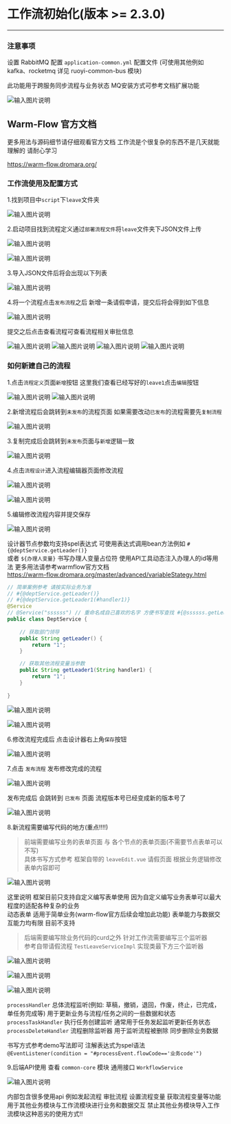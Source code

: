 # 工作流初始化(版本 >= 2.3.0)
- - -

### 注意事项

设置 RabbitMQ 配置 `application-common.yml` 配置文件 (可使用其他例如 kafka、rocketmq 详见 ruoyi-common-bus 模块)

此功能用于跨服务同步流程与业务状态 MQ安装方式可参考文档扩展功能

![输入图片说明](https://foruda.gitee.com/images/1718728432072816698/47eadbb1_1766278.png "屏幕截图")


## Warm-Flow 官方文档

更多用法与源码细节请仔细观看官方文档
工作流是个很复杂的东西不是几天就能理解的 请耐心学习

https://warm-flow.dromara.org/

### 工作流使用及配置方式

1.找到项目中`script`下`leave`文件夹

![输入图片说明](https://foruda.gitee.com/images/1737528580662433426/278d3b8c_1766278.png "屏幕截图")

2.启动项目找到流程定义通过`部署流程文件`将`leave`文件夹下JSON文件上传

![输入图片说明](https://foruda.gitee.com/images/1737528975450787044/2b48929f_1766278.png "屏幕截图")

![输入图片说明](https://foruda.gitee.com/images/1737528992596110640/881526bb_1766278.png "屏幕截图")

3.导入JSON文件后将会出现以下列表

![输入图片说明](https://foruda.gitee.com/images/1741684556837623157/cb8b3779_1766278.png "屏幕截图")

4.将一个流程点击`发布流程`之后 新增一条请假申请，提交后将会得到如下信息

![输入图片说明](https://foruda.gitee.com/images/1737529198433551084/1e961d02_1766278.png "屏幕截图")

提交之后点击查看流程可查看流程相关审批信息

![输入图片说明](https://foruda.gitee.com/images/1737529293185669649/1c30194d_1766278.png "屏幕截图")
![输入图片说明](https://foruda.gitee.com/images/1737529302856228733/052b6189_1766278.png "屏幕截图")
![输入图片说明](https://foruda.gitee.com/images/1737529316625150163/f3ecf909_1766278.png "屏幕截图")
![输入图片说明](https://foruda.gitee.com/images/1737529323678968166/c778330e_1766278.png "屏幕截图")

### 如何新建自己的流程

1.点击`流程定义`页面`新增`按钮 这里我们查看已经写好的`leave1`点击`编辑`按钮

![输入图片说明](https://foruda.gitee.com/images/1737529632287955095/4604eace_1766278.png "屏幕截图")
![输入图片说明](https://foruda.gitee.com/images/1737530721343551790/0d38ef60_1766278.png "屏幕截图")

2.新增流程后会跳转到`未发布`的流程页面 如果需要改动`已发布`的流程需要先`复制流程`

![输入图片说明](https://foruda.gitee.com/images/1737529730534307974/78d82138_1766278.png "屏幕截图")

3.复制完成后会跳转到`未发布`页面与`新增`逻辑一致

![输入图片说明](https://foruda.gitee.com/images/1737529771075624407/b5df401d_1766278.png "屏幕截图")

4.点击`流程设计`进入流程编辑器页面修改流程

![输入图片说明](https://foruda.gitee.com/images/1737529842608265974/1779f073_1766278.png "屏幕截图")

![输入图片说明](https://foruda.gitee.com/images/1737529929465786270/f1c3cacb_1766278.png "屏幕截图")

5.编辑修改流程内容并提交保存

![输入图片说明](https://foruda.gitee.com/images/1737530221135678481/832e3b1e_1766278.png "屏幕截图")

设计器节点参数均支持spel表达式 可使用表达式调用bean方法例如 `#{@deptService.getLeader()}` <br>
或者 `${办理人变量}` 书写办理人变量占位符 使用API工具动态注入办理人的id等用法 更多用法请参考warmflow官方文档<br>
https://warm-flow.dromara.org/master/advanced/variableStategy.html

```java
// 简单案例参考 请按实际业务为准
// #{@deptService.getLeader()}
// #{@deptService.getLeader1(#handler1)}
@Service
// @Service("ssssss") // 重命名成自己喜欢的名字 方便书写查找 #{@ssssss.getLeader()}
public class DeptService {
    
    // 获取部门领导
    public String getLeader() {
        return "1";
    }

    // 获取其他流程变量当参数
    public String getLeader1(String handler1) {
        return "1";
    }
    
}
```

![输入图片说明](https://foruda.gitee.com/images/1737530283534208575/28bc3ce2_1766278.png "屏幕截图")

![输入图片说明](https://foruda.gitee.com/images/1737530405595713291/588d498f_1766278.png "屏幕截图")

6.修改流程完成后 点击设计器右上角`保存`按钮

![输入图片说明](https://foruda.gitee.com/images/1737530463821262498/1b717351_1766278.png "屏幕截图")

7.点击 `发布流程` 发布修改完成的流程

![输入图片说明](https://foruda.gitee.com/images/1737530573466145192/cbbf3783_1766278.png "屏幕截图")

发布完成后 会跳转到 `已发布` 页面 流程版本号已经变成新的版本号了

![输入图片说明](https://foruda.gitee.com/images/1737530652110891393/3fc50c4b_1766278.png "屏幕截图")

8.新流程需要编写代码的地方(重点!!!!)

> 前端需要编写业务的表单页面 与 各个节点的表单页面(不需要节点表单可以不写)<br>
> 具体书写方式参考 框架自带的 `leaveEdit.vue` 请假页面 根据业务逻辑修改表单内容即可<br>

![输入图片说明](https://foruda.gitee.com/images/1737530863662464931/15dabdd0_1766278.png "屏幕截图")

这里说明 框架目前只支持自定义编写表单使用 因为自定义编写业务表单可以最大程度的适配各种复杂的业务<br>
动态表单 适用于简单业务(warm-flow官方后续会增加此功能) 表单能力与数据交互能力均有限 目前不支持<br>

> 后端需要编写除业务代码的curd之外 针对工作流需要编写三个监听器<br>
> 参考自带请假流程 `TestLeaveServiceImpl` 实现类最下方三个监听器<br>


![输入图片说明](https://foruda.gitee.com/images/1737531090579752181/b23c7411_1766278.png "屏幕截图")

![输入图片说明](https://foruda.gitee.com/images/1739929643523598196/af5301da_1766278.png "屏幕截图")

![输入图片说明](https://foruda.gitee.com/images/1737531104539008756/f1a43a7f_1766278.png "屏幕截图")

`processHandler` 总体流程监听(例如: 草稿，撤销，退回，作废，终止，已完成，单任务完成等) 用于更新业务与流程/任务之间的一些数据和状态<br>
`processTaskHandler` 执行任务创建监听 通常用于任务发起监听更新任务状态<br>
`processDeleteHandler` 流程删除监听器 用于监听流程被删除 同步删除业务数据<br>

书写方式参考demo写法即可 注解表达式为spel语法<br>
`@EventListener(condition = "#processEvent.flowCode=='业务code'")`<br>

9.后端API使用 查看 `common-core` 模块 通用接口 `WorkflowService`

![输入图片说明](https://foruda.gitee.com/images/1737531677878180377/85899f22_1766278.png "屏幕截图")

内部包含很多使用api 例如发起流程 审批流程 设置流程变量 获取流程变量等功能<br>
用于其他业务模块与工作流模块进行业务和数据交互 禁止其他业务模块导入工作流模块这种恶劣的使用方式!!<br>
